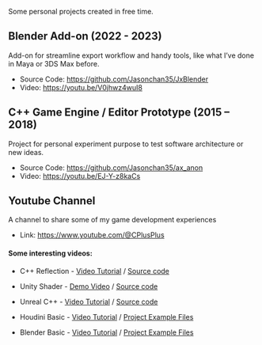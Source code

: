  Some personal projects created in free time.

## Blender Add-on (2022 - 2023)
Add-on for streamline export workflow and handy tools, like what I’ve done in Maya or 3DS Max before.
- Source Code: https://github.com/Jasonchan35/JxBlender
- Video: https://youtu.be/V0jhwz4wuI8

## C++ Game Engine / Editor Prototype (2015 – 2018)
Project for personal experiment purpose to test software architecture or new ideas.
- Source Code: https://github.com/Jasonchan35/ax_anon
- Video: https://youtu.be/EJ-Y-z8kaCs

## Youtube Channel
A channel to share some of my game development experiences
- Link: https://www.youtube.com/@CPlusPlus
#### Some interesting videos:
- C++ Reflection -
	[Video Tutorial](https://www.youtube.com/watch?v=JrozPLUAFH0)
	/ [Source code](https://github.com/SimpleTalkCpp/SimpleTalkCpp_Tutorial/tree/main/Advance%20C++/004%20Reflection)

- Unity Shader - 
	[Demo Video](https://www.youtube.com/playlist?list=PLeGk08zVu457yLrs9xZd5mULQld0MopVh) 
	/ [Source code](https://github.com/SimpleTalkCpp/workshop-2021-07-unity-shader)

- Unreal C++ - 
	[Video Tutorial](https://www.youtube.com/playlist?list=PLeGk08zVu457Bkp3EYRqTP0QHue9T0drG)
	/ [Source code](https://github.com/SimpleTalkCpp/SimpleTalkCpp_UnrealExamples/tree/main/Unreal_Cpp/MyProject)
- Houdini Basic -
	[Video Tutorial](https://www.youtube.com/playlist?list=PLeGk08zVu457CnZ_fxvPEfnzYsYn2sXtf)
	/ [Project Example Files](https://github.com/SimpleTalkCpp/SimpleTalkCpp_HoudiniExamples)
- Blender Basic -
	[Video Tutorial](https://www.youtube.com/playlist?list=PLeGk08zVu457IxDuLcLa9LfFM6MChGfJx)
	/ [Project Example Files](https://github.com/SimpleTalkCpp/SimpleTalkCpp_Blender)